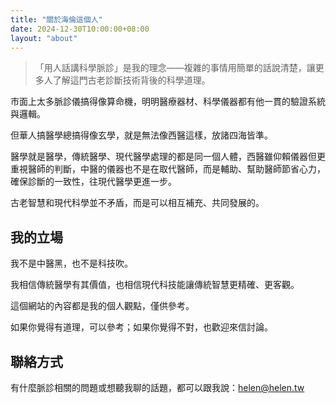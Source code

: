 ```yaml
---
title: "關於海倫這個人"
date: 2024-12-30T10:00:00+08:00
layout: "about"
---
```



> 「用人話講科學脈診」是我的理念——複雜的事情用簡單的話說清楚，讓更多人了解這門古老診斷技術背後的科學道理。

市面上太多脈診儀搞得像算命機，明明醫療器材、科學儀器都有他一貫的驗證系統與邏輯。

但華人搞醫學總搞得像玄學，就是無法像西醫這樣，放諸四海皆準。

醫學就是醫學，傳統醫學、現代醫學處理的都是同一個人體，西醫雖仰賴儀器但更重視醫師的判斷，中醫的儀器也不是在取代醫師，而是輔助、幫助醫師節省心力，確保診斷的一致性，往現代醫學更進一步。

古老智慧和現代科學並不矛盾，而是可以相互補充、共同發展的。

## 我的立場

我不是中醫黑，也不是科技吹。

我相信傳統醫學有其價值，也相信現代科技能讓傳統智慧更精確、更客觀。

這個網站的內容都是我的個人觀點，僅供參考。

如果你覺得有道理，可以參考；如果你覺得不對，也歡迎來信討論。

## 聯絡方式

有什麼脈診相關的問題或想聽我聊的話題，都可以跟我說：[helen@helen.tw](mailto:helen@helen.tw)
